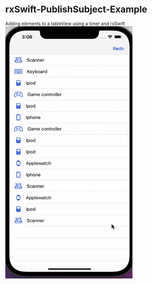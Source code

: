 # rxSwift-PublishSubject-Example
Adding elements to a tableView using a timer and rxSwift<br />
<img src="https://github.com/DiegoM1/rxSwift-PublishSubject-Example/blob/main/gif/rxSwift.gif" width="400" height="790">
